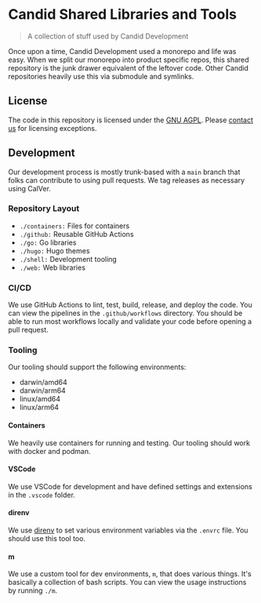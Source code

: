 # Candid Shared Libraries and Tools

> A collection of stuff used by Candid Development

Once upon a time, Candid Development used a monorepo and life was easy.  When we split our monorepo into product specific repos, this shared repository is the junk drawer equivalent of the leftover code.  Other Candid repositories heavily use this via submodule and symlinks.

## License

The code in this repository is licensed under the [GNU AGPL](https://www.gnu.org/licenses/agpl-3.0.en.html).  Please [contact us](mailto:info@candid.dev) for licensing exceptions.

## Development

Our development process is mostly trunk-based with a `main` branch that folks can contribute to using pull requests.  We tag releases as necessary using CalVer.

### Repository Layout

- `./containers:` Files for containers
- `./github:` Reusable GitHub Actions
- `./go:` Go libraries
- `./hugo:` Hugo themes
- `./shell:` Development tooling
- `./web:` Web libraries

### CI/CD

We use GitHub Actions to lint, test, build, release, and deploy the code.  You can view the pipelines in the `.github/workflows` directory.  You should be able to run most workflows locally and validate your code before opening a pull request.

### Tooling

Our tooling should support the following environments:

- darwin/amd64
- darwin/arm64
- linux/amd64
- linux/arm64

#### Containers

We heavily use containers for running and testing.  Our tooling should work with docker and podman.

#### VSCode

We use VSCode for development and have defined settings and extensions in the `.vscode` folder.

#### direnv

We use [direnv](https://direnv.net/) to set various environment variables via the `.envrc` file.  You should use this tool too.

#### m

We use a custom tool for dev environments, `m`, that does various things.  It's basically a collection of bash scripts.  You can view the usage instructions by running `./m`.
